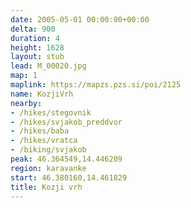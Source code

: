 ```yaml
---
date: 2005-05-01 00:00:00+00:00
delta: 900
duration: 4
height: 1628
layout: stub
lead: M_00020.jpg
map: 1
maplink: https://mapzs.pzs.si/poi/2125
name: KozjiVrh
nearby:
- /hikes/stegovnik
- /hikes/svjakob_preddvor
- /hikes/baba
- /hikes/vratca
- /biking/svjakob
peak: 46.364549,14.446209
region: karavanke
start: 46.380160,14.461829
title: Kozji vrh
---
```

